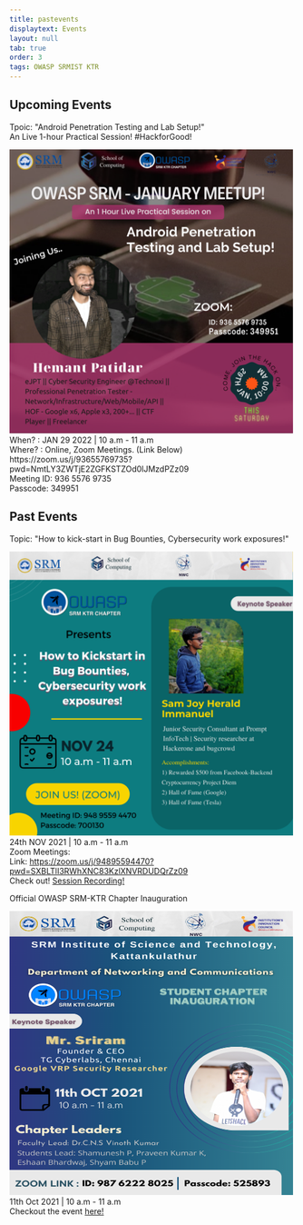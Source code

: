 ```yaml
---
title: pastevents
displaytext: Events
layout: null
tab: true
order: 3
tags: OWASP SRMIST KTR
---
```

## Upcoming Events
Tpoic: "Android Penetration Testing and Lab Setup!" <br>
An Live 1-hour Practical Session! #HackforGood! <br>

<img src="assets/images/jan 29 meetup.png" width="500" height="500">
When? : JAN 29 2022 | 10 a.m - 11 a.m<br>
Where? : Online, Zoom Meetings. (Link Below) <br>
https://zoom.us/j/93655769735?pwd=NmtLY3ZWTjE2ZGFKSTZOd0lJMzdPZz09 <br>
Meeting ID: 936 5576 9735 <br>
Passcode: 349951

## Past Events
Topic: "How to kick-start in Bug Bounties, Cybersecurity work exposures!" <br>

<img src="assets/images/poster social handles.png" width="500" height="500"> <br>
24th NOV 2021 | 10 a.m - 11 a.m <br>
Zoom Meetings: <br>
Link: https://zoom.us/j/94895594470?pwd=SXBLTlI3RWhXNC83KzlXNVRDUDQrZz09 <br>
Check out! <a href="https://youtu.be/6We5iBWdCHA" target="_blank">Session Recording! </a><br>

Official OWASP SRM-KTR Chapter Inauguration 

<img src="assets/images/poster inauguration final.png" width="500" height="500"> <br>
11th Oct 2021 | 10 a.m - 11 a.m <br>
Checkout the event <a href="https://www.youtube.com/watch?v=JOtO1tOjHqw&t=1646s&ab_channel=OWASPSRMIST-KTR">here!</a>
                                                                     
